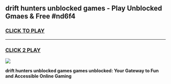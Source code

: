 
## drift hunters unblocked games - Play Unblocked Gmaes & Free #nd6f4
<h3>
<a href="https://news.freeplayer.one?title=drift_hunters_unblocked_games&ref=03M">CLICK TO PLAY</a></h3>
<hr>

<h3>
<a href="https://news.freeplayer.one?title=drift_hunters_unblocked_games&ref=03M">CLICK 2 PLAY</a>
  
</h3>

<a href="https://news.freeplayer.one?title=drift_hunters_unblocked_games&ref=03M"><img src="https://clearcache.store/games.png"></a>


**drift hunters unblocked games games unblocked: Your Gateway to Fun and Accessible Online Gaming**
